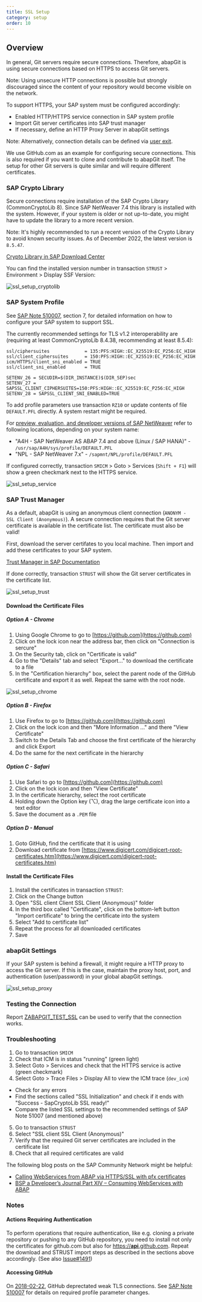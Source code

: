 ```yaml
---
title: SSL Setup
category: setup
order: 10
---
```


## Overview

In general, Git servers require secure connections. Therefore, abapGit is using secure connections based on HTTPS to access Git servers. 

Note: Using unsecure HTTP connections is possible but strongly discouraged since the content of your repository would become visible on the network.

To support HTTPS, your SAP system must be configured accordingly:
- Enabled HTTP/HTTPS service connection in SAP system profile
- Import Git server certificates into SAP trust manager
- If necessary, define an HTTP Proxy Server in abapGit settings

Note: Alternatively, connection details can be defined via [user exit](ref-exits.html#exits).

We use GitHub.com as an example for configuring secure connections. This is also required if you want to clone and contribute to abapGit itself. The setup for other Git servers is quite similar and will require different certificates. 

### SAP Crypto Library

Secure connections require installation of the SAP Crypto Library (CommonCryptoLib 8). Since SAP NetWeaver 7.4 this library is installed with the system. However, if your system is older or not up-to-date, you might have to update the library to a more recent version. 

Note: It's highly recommended to run a recent version of the Crypto Library to avoid known security issues. As of December 2022, the latest version is `8.5.47`.

[Crypto Library in SAP Download Center](https://launchpad.support.sap.com/#/softwarecenter/template/products/%20_APP=00200682500000001943&_EVENT=DISPHIER&HEADER=Y&FUNCTIONBAR=N&EVENT=TREE&NE=NAVIGATE&ENR=01200615320100002625&V=MAINT&TA=ACTUAL&PAGE=SEARCH/SAPCRYPTOLIB)

You can find the installed version number in transaction `STRUST` > Environment > Display SSF Version:

![ssl_setup_cryptolib](img/ssl_setup_cryptolib.png)

### SAP System Profile

See [SAP Note 510007](https://launchpad.support.sap.com/#/notes/510007), section 7, for detailed information on how to configure your SAP system to support SSL.

The currently recommended settings for TLS v1.2 interoperability are (requiring at least CommonCryptoLib 8.4.38, recommending at least 8.5.4):

```
ssl/ciphersuites             = 135:PFS:HIGH::EC_X25519:EC_P256:EC_HIGH
ssl/client_ciphersuites      = 150:PFS:HIGH::EC_X25519:EC_P256:EC_HIGH
icm/HTTPS/client_sni_enabled = TRUE
ssl/client_sni_enabled       = TRUE

SETENV_26 = SECUDIR=$(DIR_INSTANCE)$(DIR_SEP)sec
SETENV_27 = SAPSSL_CLIENT_CIPHERSUITES=150:PFS:HIGH::EC_X25519:EC_P256:EC_HIGH
SETENV_28 = SAPSSL_CLIENT_SNI_ENABLED=TRUE 
```

To add profile parameters use transaction `RZ10` or update contents of file `DEFAULT.PFL` directly. A system restart might be required.

For [preview, evaluation, and developer versions of SAP NetWeaver](https://go.support.sap.com/minisap/#/minisap) refer to following locations, depending on your system name:

- "A4H - SAP NetWeaver AS ABAP 7.4 and above (Linux / SAP HANA)" - `/usr/sap/A4H/sys/profile/DEFAULT.PFL`
- "NPL - SAP NetWeaver 7.x" - `/sapmnt/NPL/profile/DEFAULT.PFL`

If configured correctly, transaction `SMICM` > Goto > Services (`Shift + F1`) will show a green checkmark next to the HTTPS service.

![ssl_setup_service](img/ssl_setup_service.png)

### SAP Trust Manager

As a default, abapGit is using an anonymous client connection (`ANONYM - SSL Client (Anonymous)`). A secure connection requires that the Git server certificate is available in the certificate list. The certificate must also be valid!

First, download the server certifates to you local machine. Then import and add these certificates to your SAP system.

[Trust Manager in SAP Documentation](https://help.sap.com/docs/SAP_NETWEAVER_750/280f016edb8049e998237fcbd80558e7/4c5bdb17f85640f1e10000000a42189c.html)

If done correctly, transaction `STRUST` will show the Git server certificates in the certificate list.

![ssl_setup_trust](img/ssl_setup_trust.png)

#### Download the Certificate Files

##### Option A - Chrome 

1. Using Google Chrome to go to [https://github.com](https://github.com)
2. Click on the lock icon near the address bar, then click on "Connection is sercure"
3. On the Security tab, click on "Certificate is valid"
4. Go to the "Details" tab and select "Export..." to download the certificate to a file
5. In the "Certification hierarchy" box, select the parent node of the GitHub certificate and export it as well. Repeat the same with the root node.

![ssl_setup_chrome](img/ssl_setup_chrome.gif)

##### Option B - Firefox 

1. Use Firefox to go to [https://github.com](https://github.com)
2. Click on the lock icon and then "More Information ..." and there "View Certificate"
3. Switch to the Details Tab and choose the first certificate of the hierarchy and click Export
4. Do the same for the next certificate in the hierarchy

##### Option C - Safari

1. Use Safari to go to [https://github.com](https://github.com)
2. Click on the lock icon and then "View Certificate"
3. In the certificate hierarchy, select the root certificate
4. Holding down the Option key (⌥), drag the large certificate icon into a text editor
5. Save the document as a `.PEM` file 

##### Option D - Manual 

1. Goto GitHub, find the certificate that it is using
2. Download certificate from [https://www.digicert.com/digicert-root-certificates.htm](https://www.digicert.com/digicert-root-certificates.htm)

#### Install the Certificate Files

1. Install the certificates in transaction `STRUST`:
2. Click on the Change button
3. Open "SSL client Client SSL Client (Anonymous)" folder
4. In the third box called "Certificate", click on the bottom-left button "Import certificate" to bring the certificate into the system
5. Select "Add to certificate list"
6. Repeat the process for all downloaded certificates
7. Save

### abapGit Settings

If your SAP system is behind a firewall, it might require a HTTP proxy to access the Git server. If this is the case, maintain the proxy host, port, and authentication (user/password) in your global abapGit settings.

![ssl_setup_proxy](img/ssl_setup_proxy.png)

### Testing the Connection

Report [ZABAPGIT_TEST_SSL](other-test-ssl.html) can be used to verify that the connection works.

### Troubleshooting

1. Go to transaction `SMICM`
2. Check that ICM is in status "running" (green light)
3. Select Goto > Services and check that the HTTPS service is active (green checkmark)
4. Select Goto > Trace Files > Display All to view the ICM trace (`dev_icm`)
- Check for any errors
- Find the sections called "SSL Initialization" and check if it ends with "Success - SapCryptoLib SSL ready!"
- Compare the listed SSL settings to the recommended settings of SAP Note 51007 (and mentioned above)
5. Go to transaction `STRUST`
6. Select "SSL client SSL Client (Anonymous)"
7. Verify that the required Git server certificates are included in the certificate list
8. Check that all required certificates are valid

The following blog posts on the SAP Community Network might be helpful:

* [Calling WebServices from ABAP via HTTPS/SSL with pfx certificates](http://scn.sap.com/people/jens.gleichmann/blog/2008/10/31/calling-webservices-from-abap-via-httpsssl-with-pfx-certificates)
* [BSP a Developer’s Journal Part XIV – Consuming WebServices with ABAP](http://scn.sap.com/people/thomas.jung/blog/2004/11/17/bsp-a-developers-journal-part-xiv--consuming-webservices-with-abap)

### Notes

#### Actions Requiring Authentication

To perform operations that require authentication, like e.g. cloning a private repository or pushing to any GitHub repository, you need to install not only the certificates for github.com but also for [https://**api**.github.com](https://api.github.com). Repeat the download and STRUST import steps as described in the sections above accordingly. (See also [Issue#1491](https://github.com/abapGit/abapGit/issues/1491))

#### Accessing GitHub

On [2018-02-22](https://githubengineering.com/crypto-removal-notice/), GitHub deprectated weak TLS connections.  See [SAP Note 510007](https://launchpad.support.sap.com/#/notes/510007) for details on required profile parameter changes.
